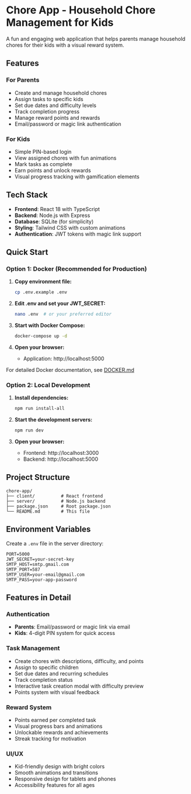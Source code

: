 # Chore App - Household Chore Management for Kids

A fun and engaging web application that helps parents manage household chores for their kids with a visual reward system.

## Features

### For Parents
- Create and manage household chores
- Assign tasks to specific kids
- Set due dates and difficulty levels
- Track completion progress
- Manage reward points and rewards
- Email/password or magic link authentication

### For Kids
- Simple PIN-based login
- View assigned chores with fun animations
- Mark tasks as complete
- Earn points and unlock rewards
- Visual progress tracking with gamification elements

## Tech Stack

- **Frontend**: React 18 with TypeScript
- **Backend**: Node.js with Express
- **Database**: SQLite (for simplicity)
- **Styling**: Tailwind CSS with custom animations
- **Authentication**: JWT tokens with magic link support

## Quick Start

### Option 1: Docker (Recommended for Production)

1. **Copy environment file:**
   ```bash
   cp .env.example .env
   ```

2. **Edit .env and set your JWT_SECRET:**
   ```bash
   nano .env  # or your preferred editor
   ```

3. **Start with Docker Compose:**
   ```bash
   docker-compose up -d
   ```

4. **Open your browser:**
   - Application: http://localhost:5000

For detailed Docker documentation, see [DOCKER.md](./DOCKER.md)

### Option 2: Local Development

1. **Install dependencies:**
   ```bash
   npm run install-all
   ```

2. **Start the development servers:**
   ```bash
   npm run dev
   ```

3. **Open your browser:**
   - Frontend: http://localhost:3000
   - Backend: http://localhost:5000

## Project Structure

```
chore-app/
├── client/          # React frontend
├── server/          # Node.js backend
├── package.json     # Root package.json
└── README.md        # This file
```

## Environment Variables

Create a `.env` file in the server directory:

```env
PORT=5000
JWT_SECRET=your-secret-key
SMTP_HOST=smtp.gmail.com
SMTP_PORT=587
SMTP_USER=your-email@gmail.com
SMTP_PASS=your-app-password
```

## Features in Detail

### Authentication
- **Parents**: Email/password or magic link via email
- **Kids**: 4-digit PIN system for quick access

### Task Management
- Create chores with descriptions, difficulty, and points
- Assign to specific children
- Set due dates and recurring schedules
- Track completion status
- Interactive task creation modal with difficulty preview
- Points system with visual feedback

### Reward System
- Points earned per completed task
- Visual progress bars and animations
- Unlockable rewards and achievements
- Streak tracking for motivation

### UI/UX
- Kid-friendly design with bright colors
- Smooth animations and transitions
- Responsive design for tablets and phones
- Accessibility features for all ages 
